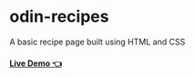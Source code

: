 # odin-recipes
A basic recipe page built using HTML and CSS

#### <a href="https://stephenwiafe.github.io/recipe-page/">Live Demo 👈</a>
